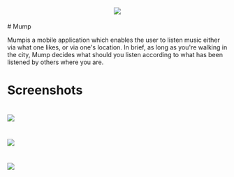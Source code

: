 <h1 style="text-align:center;">
  <img src="./images/mump_splash.png" />
</h1>
# Mump


Mumpis a mobile application which enables the user to listen music either via what one likes, or via one's location.
In brief, as long as you're walking in the city, Mump decides what should you listen according to what has been listened by others where you are.

# Screenshots

<h1 style="text-align:center,">
  <img src="./images/mump_list.png" />
</h1>


<h1 style="text-align:center,">
  <img src="./images/mump_gps.png" />
</h1>


<h1 style="text-align:center,">
  <img src="./images/mump_notification.png" />
</h1>
